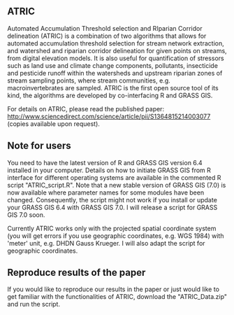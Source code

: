 ## ATRIC ##

Automated Accumulation Threshold selection and RIparian Corridor delineation (ATRIC) is a combination of two algorithms that allows for automated accumulation threshold selection for stream network extraction, and watershed and riparian corridor delineation for given points on streams, from digital elevation models. It is also useful for quantification of stressors such as land use and climate change components, pollutants, insecticide and pesticide runoff within the watersheds and upstream riparian zones of stream sampling points, where stream communities, e.g. macroinvertebrates are sampled. ATRIC is the first open source tool of its kind, the algorithms are developed by co-interfacing R and GRASS GIS.

For details on ATRIC, please read the published paper: http://www.sciencedirect.com/science/article/pii/S1364815214003077 (copies available upon request).


## Note for users ##

You need to have the latest version of R and GRASS GIS version 6.4 installed in your computer. Details on how to initiate GRASS GIS from R interface for different operating systems are available in the commented R script "ATRIC_script.R". Note that a new stable version of GRASS GIS (7.0) is now available where parameter names for some modules have been changed. Consequently, the script might not work if you install or update your GRASS GIS 6.4 with GRASS GIS 7.0. I will release a script for GRASS GIS 7.0 soon.

Currently ATRIC works only with the projected spatial coordinate system (you will get errors if you use geographic coordinates, e.g. WGS 1984) with 'meter' unit, e.g. DHDN Gauss Krueger. I will also adapt the script for geographic coordinates.

## Reproduce results of the paper ##

If you would like to reproduce our results in the paper or just would like to get familiar with the functionalities of ATRIC, download the "ATRIC_Data.zip" and run the script.  


